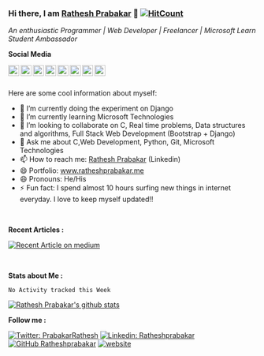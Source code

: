### Hi there, I am [Rathesh Prabakar](https://www.ratheshprabakar.me) 👋  [![HitCount](http://hits.dwyl.com/Ratheshprabakar/Ratheshprabakar.svg)](http://hits.dwyl.com/Ratheshprabakar/Ratheshprabakar)



*An enthusiastic Programmer | Web Developer | Freelancer | Microsoft Learn Student Ambassador*
<!--
**Ratheshprabakar/Ratheshprabakar** is a ✨ _special_ ✨ repository because its `README.md` (this file) appears on your GitHub profile.
-->




**Social Media**


<a href="https://linkedin.com/in/ratheshprabakar" target="_blank">
  <img align="left" alt="Rathesh Prabakar's Linkdein" width="22px" src="https://cdn.jsdelivr.net/npm/simple-icons@v3/icons/linkedin.svg" />
</a>
<a href="https://github.com/Ratheshprabakar" target="_blank">
  <img align="left" alt="Rahesh Prabakar's Github" width="22px" src="https://cdn.jsdelivr.net/npm/simple-icons@v3/icons/github.svg" />
</a>
<!--<a href="">
  <img align="left" alt="" width="22px" src="https://cdn.jsdelivr.net/npm/simple-icons@v3/icons/telegram.svg" />
</a>-->
<a href="mailto:ratheshprabakar@gmail.com" target="_blank">
  <img align="left" alt="Rathesh Prabakar's Gmail" width="22px" src="https://cdn.jsdelivr.net/npm/simple-icons@v3/icons/gmail.svg" />
</a>
<a href="https://www.instagram.com/ratheshprabakar/" target="_blank">
  <img align="left" alt="Rathesh Prabakar's Instagram" width="22px" src="https://cdn.jsdelivr.net/npm/simple-icons@v3/icons/instagram.svg" />
</a>
<a href="https://twitter.com/PrabakarRathesh" target="_blank">
  <img align="left" alt="Rathesh Prabakar's Twitter" width="22px" src="https://cdn.jsdelivr.net/npm/simple-icons@v3/icons/twitter.svg" />
</a>
<a href="https://www.youtube.com/channel/UCBiI02qZZ0uupivfAZ5QR5Q" target="_blank">
  <img align="left" alt="Rathesh Prabakar's Youtube" width="22px" src="https://cdn.jsdelivr.net/npm/simple-icons@v3/icons/youtube.svg" />
</a>
<a href="https://medium.com/@ratheshprabakar" target="_blank">
  <img align="left" alt="Rathesh Prabakar's Writings" width="22px" src="https://cdn.jsdelivr.net/npm/simple-icons@v3/icons/medium.svg" />
</a>
<a href="https://wa.me/918124807980" target="_blank">
  <img align="left" alt="Rathesh Prabakar's Whatsapp" width="22px" src="https://cdn.jsdelivr.net/npm/simple-icons@v3/icons/whatsapp.svg" />
</a>

<br/>
<br/>

Here are some cool information about myself:

- 🔭 I’m currently doing the experiment on Django  
- 🌱 I’m currently learning Microsoft Technologies
- 👯 I’m looking to collaborate on C, Real time problems, Data structures and algorithms, Full Stack Web Development (Bootstrap + Django)
- 💬 Ask me about C,Web Development, Python, Git, Microsoft Technologies
- 📫 How to reach me: [Rathesh Prabakar](https://linkedin.com/in/Ratheshprabakar) (Linkedin)
- 😄 Portfolio: www.ratheshprabakar.me
- 😄 Pronouns: He/His
- ⚡ Fun fact: I spend almost 10 hours surfing new things in internet everyday. I love to keep myself updated!!


<br>

**Recent Articles :**

<a target="_blank" href="https://github-readme-medium-recent-article.vercel.app/medium/@ratheshprabakar/0"><img src="https://github-readme-medium-recent-article.vercel.app/medium/@ratheshprabakar/0" alt="Recent Article on medium"></img></a>  

<br>

**Stats about Me :**

<!--START_SECTION:waka-->
```text
No Activity tracked this Week
```
<!--END_SECTION:waka-->

<a href="https://github.com/Ratheshprabakar" target="_blank">
 <img align="center" src="https://github-readme-stats.vercel.app/api?username=Ratheshprabakar&show_icons=true&theme=dracula&line_height=15" alt="Rathesh Prabakar's github stats"/>
</a>

<br>

**Follow me :**

[![Twitter: PrabakarRathesh](https://img.shields.io/twitter/follow/PrabakarRathesh?style=social)](https://twitter.com/PrabakarRathesh)
[![Linkedin: Ratheshprabakar](https://img.shields.io/badge/-Ratheshprabakar-blue?style=flat-square&logo=Linkedin&logoColor=white&link=https://www.linkedin.com/in/Ratheshprabakar/)](https://www.linkedin.com/in/Ratheshprabakar/)
[![GitHub Ratheshprabakar](https://img.shields.io/github/followers/Ratheshprabakar?label=follow&style=social)](https://github.com/Ratheshprabakar)
[![website](https://img.shields.io/badge/PortfolioWebsite-ratheshprabakar.me-2648ff?style=flat-square&logo=google-chrome)](https://ratheshprabakar.me/)

